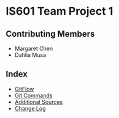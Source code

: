 # IS601 Team Project 1

## Contributing Members
* Margaret Chen
* Dahlia Musa

## Index

* [GitFlow](/gitflow.md)
* [Git Commands](/gitcommands/gitcommands.md)
* [Additional Sources](/gitcommands/source.md)
* [Change Log](/CHANGELOG.md)
